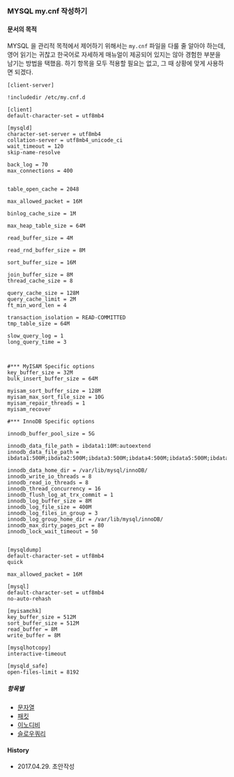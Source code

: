 ### MYSQL my.cnf 작성하기

#### 문서의 목적
MYSQL 을 관리적 목적에서 제어하기 위해서는 `my.cnf` 파일을 다룰 줄 알아야 하는데,
영어 읽기는 귀찮고 한국어로 자세하게 매뉴얼이 제공되어 있지는 않아 경험한 부분을 남기는 방법을 택했음.
하기 항목을 모두 적용할 필요는 없고, 그 때 상황에 맞게 사용하면 되겠다.

```
[client-server]

!includedir /etc/my.cnf.d

[client]
default-character-set = utf8mb4

[mysqld]
character-set-server = utf8mb4
collation-server = utf8mb4_unicode_ci
wait_timeout = 120
skip-name-resolve

back_log = 70
max_connections = 400


table_open_cache = 2048

max_allowed_packet = 16M

binlog_cache_size = 1M

max_heap_table_size = 64M

read_buffer_size = 4M

read_rnd_buffer_size = 8M

sort_buffer_size = 16M

join_buffer_size = 8M
thread_cache_size = 8

query_cache_size = 128M
query_cache_limit = 2M
ft_min_word_len = 4

transaction_isolation = READ-COMMITTED
tmp_table_size = 64M

slow_query_log = 1
long_query_time = 3



#*** MyISAM Specific options
key_buffer_size = 32M
bulk_insert_buffer_size = 64M

myisam_sort_buffer_size = 128M
myisam_max_sort_file_size = 10G
myisam_repair_threads = 1
myisam_recover

#*** InnoDB Specific options

innodb_buffer_pool_size = 5G

innodb_data_file_path = ibdata1:10M:autoextend
innodb_data_file_path = ibdata1:500M;ibdata2:500M;ibdata3:500M;ibdata4:500M;ibdata5:500M;ibdata6:500M;ibdata7:500M;ibdata8:500M;ibdata9:500M;ibdata10:500M;ibdata11:200M:autoextend

innodb_data_home_dir = /var/lib/mysql/innoDB/
innodb_write_io_threads = 8
innodb_read_io_threads = 8
innodb_thread_concurrency = 16
innodb_flush_log_at_trx_commit = 1 
innodb_log_buffer_size = 8M
innodb_log_file_size = 400M
innodb_log_files_in_group = 3
innodb_log_group_home_dir = /var/lib/mysql/innoDB/
innodb_max_dirty_pages_pct = 80
innodb_lock_wait_timeout = 50


[mysqldump]
default-character-set = utf8mb4
quick

max_allowed_packet = 16M

[mysql]
default-character-set = utf8mb4
no-auto-rehash

[myisamchk]
key_buffer_size = 512M
sort_buffer_size = 512M
read_buffer = 8M
write_buffer = 8M

[mysqlhotcopy]
interactive-timeout

[mysqld_safe]
open-files-limit = 8192
```
##### 항목별
- [문자열](https://github.com/juneyoung/DEV-INFOS/blob/master/MYSQL/sublink/chartset.md)
- [패킷](https://github.com/juneyoung/DEV-INFOS/blob/master/MYSQL/sublink/packet.md)
- [이노디비](https://github.com/juneyoung/DEV-INFOS/blob/master/MYSQL/sublink/innodb.md)
- [슬로우쿼리](https://github.com/juneyoung/DEV-INFOS/blob/master/MYSQL/sublink/slowquery.md)

#### History
- 2017.04.29. 초안작성
